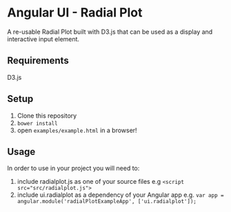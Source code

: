 Angular UI - Radial Plot
========================

A re-usable Radial Plot built with D3.js that can be used as a display and interactive input element.

Requirements
------------

D3.js 

Setup
-----

1. Clone this repository
2. `bower install`
3. open `examples/example.html` in a browser!

Usage
-----

In order to use in your project you will need to:

1. include radialplot.js as one of your source files e.g `<script src="src/radialplot.js">`
2. include ui.radialplot as a dependency of your Angular app e.g. `var app = angular.module('radialPlotExampleApp', ['ui.radialplot']);`